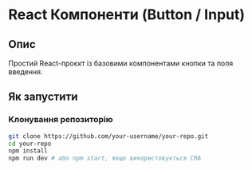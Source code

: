 # React Компоненти (Button / Input)

## Опис

Простий React-проєкт із базовими компонентами кнопки та поля введення.

## Як запустити

### Клонування репозиторію

```bash
git clone https://github.com/your-username/your-repo.git
cd your-repo
npm install
npm run dev # або npm start, якщо використовується CRA